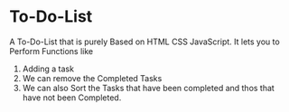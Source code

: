 # To-Do-List
A To-Do-List that is purely Based on HTML CSS JavaScript. 
It lets you to Perform Functions like
1. Adding a task
2. We can remove the Completed Tasks
3. We can also Sort the Tasks that have been completed and thos that have not been Completed.
